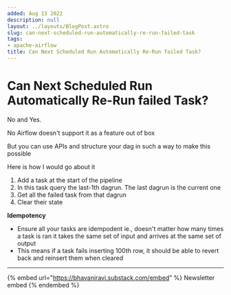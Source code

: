 ```yaml
---
added: Aug 13 2022
description: null
layout: ../layouts/BlogPost.astro
slug: can-next-scheduled-run-automatically-re-run-failed-task
tags:
- apache-airflow
title: Can Next Scheduled Run Automatically Re-Run failed Task?
---
```


# Can Next Scheduled Run Automatically Re-Run failed Task?

No and Yes.

No Airflow doesn't support it as a feature out of box

But you can use APIs and structure your dag in such a way to make this possible

Here is how I would go about it

1. Add a task at the start of the pipeline
2. In this task query the last-1th dagrun. The last dagrun is the current one
3. Get all the failed task from that dagrun
4. Clear their state

**Idempotency**

* Ensure all your tasks are idempodent ie., doesn't matter how many times a task is ran it takes the same set of input and arrives at the same set of output
* This means if a task fails inserting 100th row, it should be able to revert back and reinsert them when cleared

***

{% embed url="https://bhavaniravi.substack.com/embed" %}
Newsletter embed
{% endembed %}
